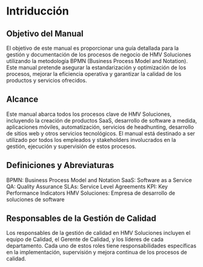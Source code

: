 # Intriducción

## Objetivo del Manual
El objetivo de este manual es proporcionar una guía detallada para la gestión y documentación de los procesos de negocio de HMV Soluciones utilizando la metodología BPMN (Business Process Model and Notation). Este manual pretende asegurar la estandarización y optimización de los procesos, mejorar la eficiencia operativa y garantizar la calidad de los productos y servicios ofrecidos.

## Alcance
Este manual abarca todos los procesos clave de HMV Soluciones, incluyendo la creación de productos SaaS, desarrollo de software a medida, aplicaciones móviles, automatización, servicios de headhunting, desarrollo de sitios web y otros servicios tecnológicos. El manual está destinado a ser utilizado por todos los empleados y stakeholders involucrados en la gestión, ejecución y supervisión de estos procesos.

## Definiciones y Abreviaturas
BPMN: Business Process Model and Notation
SaaS: Software as a Service
QA: Quality Assurance
SLAs: Service Level Agreements
KPI: Key Performance Indicators
HMV Soluciones: Empresa de desarrollo de soluciones de software
## Responsables de la Gestión de Calidad
Los responsables de la gestión de calidad en HMV Soluciones incluyen el equipo de Calidad, el Gerente de Calidad, y los líderes de cada departamento. Cada uno de estos roles tiene responsabilidades específicas en la implementación, supervisión y mejora continua de los procesos de calidad.